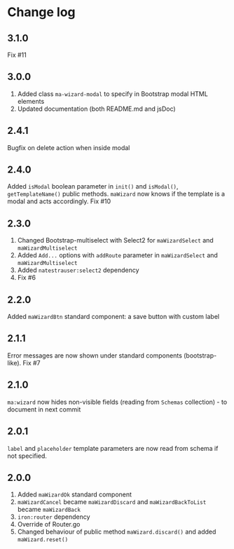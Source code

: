 # Change log

## 3.1.0
Fix #11

## 3.0.0
1. Added class `ma-wizard-modal` to specify in Bootstrap modal HTML elements
2. Updated documentation (both README.md and jsDoc)

## 2.4.1
Bugfix on delete action when inside modal

## 2.4.0
Added `isModal` boolean parameter in `init()` and `isModal()`, `getTemplateName()` public methods.
`maWizard` now knows if the template is a modal and acts accordingly. Fix #10

## 2.3.0
1. Changed Bootstrap-multiselect with Select2 for `maWizardSelect` and `maWizardMultiselect`
2. Added `Add...` options with `addRoute` parameter in `maWizardSelect` and `maWizardMultiselect`
3. Added `natestrauser:select2` dependency
4. Fix #6

## 2.2.0
Added `maWizardBtn` standard component: a save button with custom label

## 2.1.1
Error messages are now shown under standard components (bootstrap-like).
Fix #7

## 2.1.0
`ma:wizard` now hides non-visible fields (reading from `Schemas` collection) - to document in next commit

## 2.0.1
`label` and `placeholder` template parameters are now read from schema if not specified.

## 2.0.0
1. Added `maWizardOk` standard component
2. `maWizardCancel` became `maWizardDiscard` and `maWizardBackToList` became `maWizardBack`
3. `iron:router` dependency
4. Override of Router.go
5. Changed behaviour of public method `maWizard.discard()` and added `maWizard.reset()`